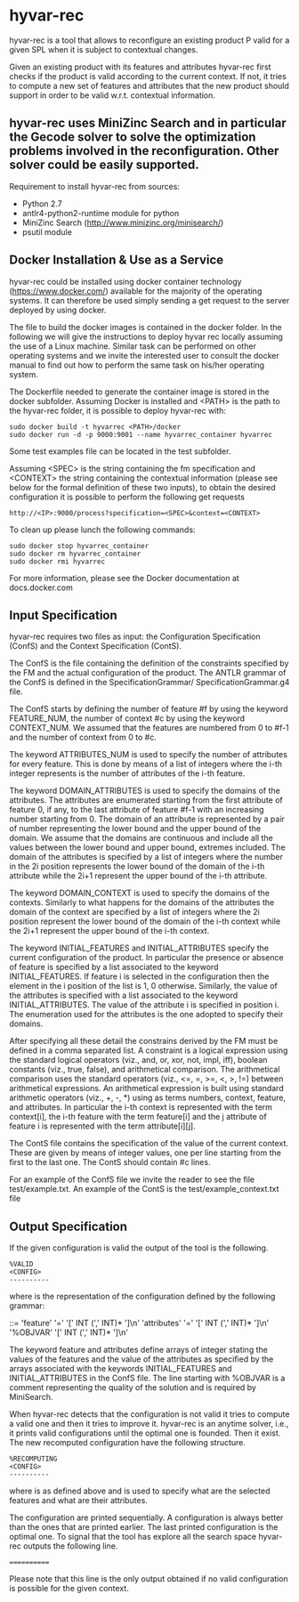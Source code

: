 # hyvar-rec

hyvar-rec is a tool that allows to reconfigure an existing product P valid for a 
given SPL when it is subject to contextual changes.

Given an existing product with its features and attributes hyvar-rec first 
checks if the product is valid according to the current context. If not, it 
tries to compute a new set of features and attributes that the new product 
should support in order to be valid w.r.t. contextual information.

hyvar-rec uses MiniZinc Search and in particular the Gecode solver to solve the 
optimization problems involved in the reconfiguration. Other solver could be 
easily supported.
----

Requirement to install hyvar-rec from sources:
 - Python 2.7
 - antlr4-python2-runtime module for python
 - MiniZinc Search (http://www.minizinc.org/minisearch/)
 - psutil module

Docker Installation & Use as a Service
----------------------
hyvar-rec could be installed using docker container technology 
(https://www.docker.com/) available for the majority of the operating systems.
It can therefore be used simply sending a get request to the server deployed by
using docker.

The file to build the docker images is contained in the docker folder. In the 
following we will give the instructions to deploy hyvar rec locally assuming the use
of a Linux machine. 
Similar task can be performed on other operating systems and we invite the 
interested user to consult the docker manual to find out how to perform the same 
task on his/her operating system.

The Dockerfile needed to generate the container image is
stored in the docker subfolder. Assuming Docker is installed and \<PATH\> is the 
path to the hyvar-rec folder, it is possible to deploy hyvar-rec with:

```
sudo docker build -t hyvarrec <PATH>/docker
sudo docker run -d -p 9000:9001 --name hyvarrec_container hyvarrec
```
Some test examples file can be located in the test subfolder.

Assuming \<SPEC\> is the string containing the fm specification and \<CONTEXT\>
the string containing the contextual information (please see below for the formal
definition of these two inputs), to obtain the desired configuration it
is possible to perform the following get requests

```
http://<IP>:9000/process?specification=<SPEC>&context=<CONTEXT>
```

To clean up please lunch the following commands:

```
sudo docker stop hyvarrec_container
sudo docker rm hyvarrec_container
sudo docker rmi hyvarrec
```

For more information, please see the Docker documentation at docs.docker.com

Input Specification
----------------------
hyvar-rec requires two files as input: the Configuration Specification
(ConfS) and the Context Specification (ContS).

The ConfS is the file containing the definition of the constraints specified
by the FM and the actual configuration of the product. The ANTLR grammar of
the ConfS is defined in the SpecificationGrammar/ SpecificationGrammar.g4 file.

The ConfS starts by defining the number of feature #f by using the keyword 
FEATURE_NUM, the number of context #c by using the keyword CONTEXT_NUM.
We assumed that the features are numbered from 0 to  #f-1 and the number of 
context from 0 to #c.

The keyword ATTRIBUTES_NUM is used to specify the number of attributes for 
every feature. This is done by means of a list of integers where the i-th 
integer represents is the number of attributes of the i-th feature.

The keyword DOMAIN_ATTRIBUTES is used to specify the domains of the attributes. 
The attributes are enumerated starting from the first attribute of feature 0, if 
any, to the last attribute of feature #f-1 with an increasing number starting 
from 0. The domain of an attribute is represented by a pair of number 
representing the lower bound and the upper bound of the domain. We assume that 
the domains are continuous and include all the values between the lower bound 
and upper bound, extremes included. The domain of the attributes is specified by 
a list of integers where the number in the 2i position represents the lower 
bound of the domain of the i-th attribute while the 2i+1 represent the upper 
bound of the i-th attribute. 

The keyword DOMAIN_CONTEXT is used to specify the domains of the contexts. 
Similarly to what happens for the domains of the attributes the domain of the 
context are specified by a list of integers where the 2i position represent the 
lower bound of the domain of the i-th context while the 2i+1 represent the upper 
bound of the i-th context.

The keyword INITIAL_FEATURES and INITIAL_ATTRIBUTES specify the current 
configuration of the product. In particular the presence or absence of feature 
is specified by a list associated to the keyword INITIAL_FEATURES. If feature i 
is selected in the configuration then the element in the i position of the list 
is 1, 0 otherwise. Similarly, the value of the attributes is specified with a 
list associated to the keyword INITIAL_ATTRIBUTES. The value of the attribute i 
is specified in position i. The enumeration used for the attributes is the one 
adopted to specify their domains.

After specifying all these detail the constrains derived by the FM must be 
defined in a comma separated list. A constraint is a logical expression using 
the standard logical operators (viz., and, or, xor, not, impl, iff), boolean 
constants (viz., true, false), and arithmetical comparison. The arithmetical 
comparison uses the standard operators (viz., <=, =, >=, <, >, !=)  between 
arithmetical expressions. An arithmetical expression is built using standard 
arithmetic operators (viz., +, -, *) using as terms numbers, context, feature, 
and attributes. In particular the i-th context is represented with the term 
context[i], the i-th feature with the term feature[i] and the j attribute of 
feature i is represented with the term attribute[i][j].

The ContS file contains the specification of the value of the current context. 
These are given by means of integer values, one per line starting from the first 
to the last one. The ContS should contain #c lines.

For an example of the ConfS file we invite the reader to see the file 
test/example.txt. An example of the ContS is the test/example_context.txt file

Output Specification
----------------------

If the given configuration is valid the output of the tool is the following.

```
%VALID
<CONFIG>
----------
```

where <CONFIG> is the representation of the configuration defined by the
following grammar:

<CONFIG> ::=
	'feature' '=' '[' INT (',' INT)* ']\n'
	'attributes' '=' '[' INT (',' INT)* ']\n'
	'%OBJVAR' '[' INT (',' INT)* ']\n'

The keyword feature and attributes define arrays of integer stating the
values of the features and the value of the attributes as specified by the
arrays associated with the keywords INITIAL_FEATURES and INITIAL_ATTRIBUTES
in the ConfS file. The line starting with %OBJVAR is a comment representing
the quality of the solution and is required by MiniSearch.

When hyvar-rec detects that the configuration is not valid it tries to compute
a valid one and then it tries to improve it. hyvar-rec is an anytime solver,
i.e., it prints valid configurations until the optimal one is founded. Then
it exist. The new recomputed configuration have the following structure.
```
%RECOMPUTING
<CONFIG>
----------
```
where <CONFIG> is as defined above and is used to specify what are the selected
features and what are their attributes.

The configuration are printed sequentially. A configuration is always better
than the ones that are printed earlier. The last printed configuration is
the optimal one.  To signal that the tool has explore all the search space
hyvar-rec outputs the following line.
```
==========
```

Please note that this line is the only output obtained if no valid
configuration is possible for the given context.
